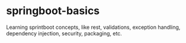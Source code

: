 # springboot-basics
Learning sprintboot concepts, like rest, validations, exception handling, dependency injection, security, packaging, etc.
